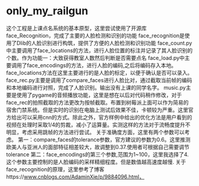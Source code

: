 # only_my_railgun
这个工程是上课点名系统的基本原型，这里尝试使用了开源库face_Recognition，完成了主要的人脸检测和识别的功能
face_recognition是使用了Dlib的人脸识别进行构筑，提供了方便的人脸检测和识别功能
face_count.py中主要调用了face_locations的方法，进行人脸位置的标注并记录了其人脸识别的个数。作为功能一：大致获得教室人数然后判断是否需要点名
face_load.py中主要调用了face_encodings的方法，进行人脸的编码,之后将编码存入本地。face_locations方法在这里主要进行的是人脸的标定，以便于确认是否可以录入。
face_rec.py主要是调用了compare_faces进行人脸比对，通过截取当前帧的编码和本地编码进行对照，完成了人脸识别。输出没有上课的同学名字。
music.py主要是使用了pygame的音频播放功能，这里是想在以后对代码稍作修改，对于face_rec的拍照截取的方法更改为按帧截取。布置到树莓派上面可以作为简易的宿舍门禁系统。但是实时的识别在电脑上测试后效果不佳，卡顿较为严重。这里官方给出可以采用cnn的方式。除此之外，官方样例中给出的优化方法是用户看到的视频在处理时采取1/4的剪裁，减小了运算量。实测这样的方法对于流畅度提升不明显，考虑采用跳帧的方法进行尝试。
关于准确度方面，这里有两个参数可以考虑。
第一：compare_faces的tolerance参数，官方建议的参数为0.6。这里推测欧美人与亚洲人的面部特征相差较大，故调整到0.37.使用者可根据自己需要调节tolerance
第二：face_encodings的第三个参数,范围为1~100，这里我选择了4.这个参数主要控制的是人脸编码的采样精细程度。但是数值越高速度越慢.
关于face_recognition的原理，这里参考了博客https://www.cnblogs.com/AdaminXie/p/9884096.html，
